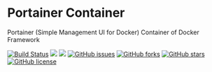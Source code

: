 # Portainer Container
Portainer (Simple Management UI for Docker) Container of Docker Framework

[![Build Status](https://travis-ci.org/dockerframework/portainer.svg?branch=master)](https://travis-ci.org/dockerframework/portainer) [![](https://images.microbadger.com/badges/image/dockerframework/portainer:2.0.svg)](https://microbadger.com/images/dockerframework/portainer:2.0 "Layers") [![](https://images.microbadger.com/badges/version/dockerframework/portainer:2.0.svg)](https://microbadger.com/images/dockerframework/portainer:2.0 "Version") [![GitHub issues](https://img.shields.io/github/issues/dockerframework/portainer.svg)](https://github.com/dockerframework/portainer/issues) [![GitHub forks](https://img.shields.io/github/forks/dockerframework/portainer.svg)](https://github.com/dockerframework/portainer/network) [![GitHub stars](https://img.shields.io/github/stars/dockerframework/portainer.svg)](https://github.com/dockerframework/portainer/stargazers) [![GitHub license](https://img.shields.io/badge/license-MIT-blue.svg)](https://raw.githubusercontent.com/dockerframework/portainer/master/LICENSE)
